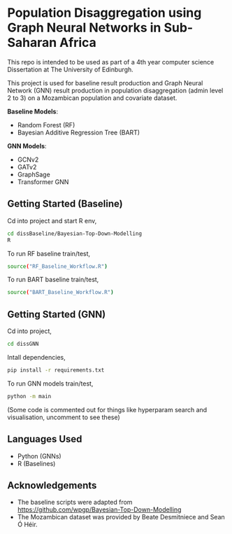 
# Population Disaggregation using Graph Neural Networks in Sub-Saharan Africa

This repo is intended to be used as part of a 4th year computer science Dissertation at The University of Edinburgh.

This project is used for baseline result production and Graph Neural Network (GNN) result production in population disaggregation (admin level 2 to 3) on a Mozambican population and covariate dataset.

**Baseline Models**:
* Random Forest (RF)
* Bayesian Additive Regression Tree (BART)

**GNN Models**:
* GCNv2
* GATv2
* GraphSage
* Transformer GNN

## Getting Started (Baseline)

Cd into project and start R env,

```bash
cd dissBaseline/Bayesian-Top-Down-Modelling
R
```

To run RF baseline train/test,

```bash
source("RF_Baseline_Workflow.R")
```

To run BART baseline train/test,

```bash
source("BART_Baseline_Workflow.R")

```

## Getting Started (GNN)

Cd into project,

```bash
cd dissGNN
```

Intall dependencies,

```bash
pip install -r requirements.txt
```

To run GNN models train/test,
```bash
python -m main
```

(Some code is commented out for things like hyperparam search and visualisation, uncomment to see these)

## Languages Used 

* Python (GNNs)
* R (Baselines)

## Acknowledgements 

* The baseline scripts were adapted from https://github.com/wpgp/Bayesian-Top-Down-Modelling
* The Mozambican dataset was provided by Beate Desmitniece and Sean Ó Héir.




